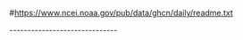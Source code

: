 #https://www.ncei.noaa.gov/pub/data/ghcn/daily/readme.txt

<!-- ------------------------------
Variable   Columns   Type
------------------------------
ID            1-11   Character
YEAR         12-15   Integer
MONTH        16-17   Integer
ELEMENT      18-21   Character
VALUE1       22-26   Integer
MFLAG1       27-27   Character
QFLAG1       28-28   Character
SFLAG1       29-29   Character
VALUE2       30-34   Integer
MFLAG2       35-35   Character
QFLAG2       36-36   Character
SFLAG2       37-37   Character
  .           .          .
  .           .          .
  .           .          .
VALUE31    262-266   Integer
MFLAG31    267-267   Character
QFLAG31    268-268   Character
SFLAG31    269-269   Character
 -->------------------------------